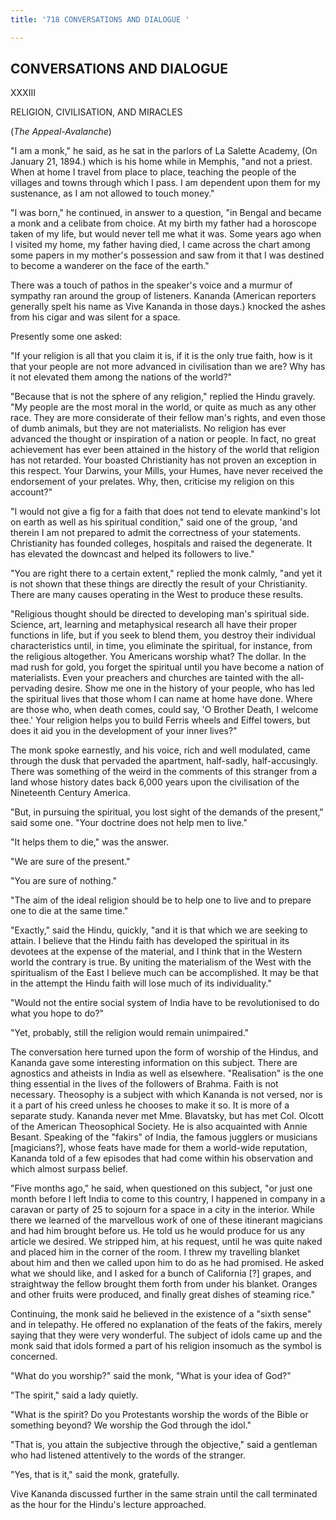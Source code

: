 ```yaml
---
title: '718 CONVERSATIONS AND DIALOGUE '

---
```

  

## CONVERSATIONS AND DIALOGUE

XXXIII

RELIGION, CIVILISATION, AND MIRACLES

(*The Appeal-Avalanche*)

"I am a monk," he said, as he sat in the parlors of La Salette Academy,
(On January 21, 1894.) which is his home while in Memphis, "and not a
priest. When at home I travel from place to place, teaching the people
of the villages and towns through which I pass. I am dependent upon them
for my sustenance, as I am not allowed to touch money."

"I was born," he continued, in answer to a question, "in Bengal and
became a monk and a celibate from choice. At my birth my father had a
horoscope taken of my life, but would never tell me what it was. Some
years ago when I visited my home, my father having died, I came across
the chart among some papers in my mother's possession and saw from it
that I was destined to become a wanderer on the face of the earth."

There was a touch of pathos in the speaker's voice and a murmur of
sympathy ran around the group of listeners. Kananda (American reporters
generally spelt his name as Vive Kananda in those days.) knocked the
ashes from his cigar and was silent for a space.

Presently some one asked:

"If your religion is all that you claim it is, if it is the only true
faith, how is it that your people are not more advanced in civilisation
than we are? Why has it not elevated them among the nations of the
world?"

"Because that is not the sphere of any religion," replied the Hindu
gravely. "My people are the most moral in the world, or quite as much as
any other race. They are more considerate of their fellow man's rights,
and even those of dumb animals, but they are not materialists. No
religion has ever advanced the thought or inspiration of a nation or
people. In fact, no great achievement has ever been attained in the
history of the world that religion has not retarded. Your boasted
Christianity has not proven an exception in this respect. Your Darwins,
your Mills, your Humes, have never received the endorsement of your
prelates. Why, then, criticise my religion on this account?"

"I would not give a fig for a faith that does not tend to elevate
mankind's lot on earth as well as his spiritual condition," said one of
the group, 'and therein I am not prepared to admit the correctness of
your statements. Christianity has founded colleges, hospitals and raised
the degenerate. It has elevated the downcast and helped its followers to
live."

"You are right there to a certain extent," replied the monk calmly, "and
yet it is not shown that these things are directly the result of your
Christianity. There are many causes operating in the West to produce
these results.

"Religious thought should be directed to developing man's spiritual
side. Science, art, learning and metaphysical research all have their
proper functions in life, but if you seek to blend them, you destroy
their individual characteristics until, in time, you eliminate the
spiritual, for instance, from the religious altogether. You Americans
worship what? The dollar. In the mad rush for gold, you forget the
spiritual until you have become a nation of materialists. Even your
preachers and churches are tainted with the all-pervading desire. Show
me one in the history of your people, who has led the spiritual lives
that those whom I can name at home have done. Where are those who, when
death comes, could say, 'O Brother Death, I welcome thee.' Your religion
helps you to build Ferris wheels and Eiffel towers, but does it aid you
in the development of your inner lives?"

The monk spoke earnestly, and his voice, rich and well modulated, came
through the dusk that pervaded the apartment, half-sadly,
half-accusingly. There was something of the weird in the comments of
this stranger from a land whose history dates back 6,000 years upon the
civilisation of the Nineteenth Century America.

"But, in pursuing the spiritual, you lost sight of the demands of the
present," said some one. "Your doctrine does not help men to live."

"It helps them to die," was the answer.

"We are sure of the present."

"You are sure of nothing."

"The aim of the ideal religion should be to help one to live and to
prepare one to die at the same time."

"Exactly," said the Hindu, quickly, "and it is that which we are seeking
to attain. I believe that the Hindu faith has developed the spiritual in
its devotees at the expense of the material, and I think that in the
Western world the contrary is true. By uniting the materialism of the
West with the spiritualism of the East I believe much can be
accomplished. It may be that in the attempt the Hindu faith will lose
much of its individuality."

"Would not the entire social system of India have to be revolutionised
to do what you hope to do?"

"Yet, probably, still the religion would remain unimpaired."

The conversation here turned upon the form of worship of the Hindus, and
Kananda gave some interesting information on this subject. There are
agnostics and atheists in India as well as elsewhere. "Realisation" is
the one thing essential in the lives of the followers of Brahma. Faith
is not necessary. Theosophy is a subject with which Kananda is not
versed, nor is it a part of his creed unless he chooses to make it so.
It is more of a separate study. Kananda never met Mme. Blavatsky, but
has met Col. Olcott of the American Theosophical Society. He is also
acquainted with Annie Besant. Speaking of the "fakirs" of India, the
famous jugglers or musicians \[magicians?\], whose feats have made for
them a world-wide reputation, Kananda told of a few episodes that had
come within his observation and which almost surpass belief.

"Five months ago," he said, when questioned on this subject, "or just
one month before I left India to come to this country, I happened in
company in a caravan or party of 25 to sojourn for a space in a city in
the interior. While there we learned of the marvellous work of one of
these itinerant magicians and had him brought before us. He told us he
would produce for us any article we desired. We stripped him, at his
request, until he was quite naked and placed him in the corner of the
room. I threw my travelling blanket about him and then we called upon
him to do as he had promised. He asked what we should like, and I asked
for a bunch of California \[?\] grapes, and straightway the fellow
brought them forth from under his blanket. Oranges and other fruits were
produced, and finally great dishes of steaming rice."

Continuing, the monk said he believed in the existence of a "sixth
sense" and in telepathy. He offered no explanation of the feats of the
fakirs, merely saying that they were very wonderful. The subject of
idols came up and the monk said that idols formed a part of his religion
insomuch as the symbol is concerned.

"What do you worship?" said the monk, "What is your idea of God?"

"The spirit," said a lady quietly.

"What is the spirit? Do you Protestants worship the words of the Bible
or something beyond? We worship the God through the idol."

"That is, you attain the subjective through the objective," said a
gentleman who had listened attentively to the words of the stranger.

"Yes, that is it," said the monk, gratefully.

Vive Kananda discussed further in the same strain until the call
terminated as the hour for the Hindu's lecture approached.